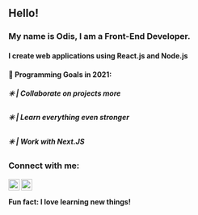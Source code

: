 ## Hello!

### My name is Odis, I am a Front-End Developer.

#### I create web applications using React.js and Node.js

#### 🥇 Programming Goals in 2021:

##### ✳️ | Collaborate on projects more

##### ✳️ | Learn everything even stronger

##### ✳️ | Work with Next.JS

### Connect with me:

<a href="https://www.otheweb.dev">
    <img align="left" alt="othewebdev.com" width="22px" src="https://simpleicons.org/icons/linkedin.svg" />
</a>
<a href="https://https://www.linkedin.com/in/othewebdev">
    <img align="left" alt="Odis Barnett | LinkedIn" width="22px" src="https://simpleicons.org/icons/googlechrome.svg" />
</a>
<br/>

#### Fun fact: I love learning new things!
